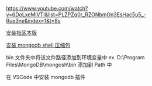 https://www.youtube.com/watch?v=6DoLxeMlVTI&list=PLZPZq0r_RZONbmOn3EsHac5u5_-Rue3ne&index=1&t=8s

[安装社区本版](https://www.mongodb.com/docs/manual/installation/)

[安装 mongodb shell 压缩包](https://www.mongodb.com/try/download/shell)

bin 文件夹中将该文件路径添加到环境变量中
ex. D:\Program Files\MongoDB\mongosh\bin 添加到 Path 中

在 VSCode 中安装 mongodb 插件